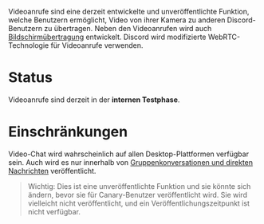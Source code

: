 <!-- TITLE:Videoanrufe -->

Videoanrufe sind eine derzeit entwickelte und unveröffentlichte Funktion, welche Benutzern ermöglicht, Video von ihrer Kamera zu anderen Discord-Benutzern zu übertragen. Neben den Videoanrufen wird auch [Bildschirmübertragung](/de/Bildschirmubertragung) entwickelt. Discord wird modifizierte WebRTC-Technologie für Videoanrufe verwenden.

# Status
Videoanrufe sind derzeit in der **internen Testphase**.

# Einschränkungen
Video-Chat wird wahrscheinlich auf allen Desktop-Plattformen verfügbar sein. Auch wird es nur innerhalb von [Gruppenkonversationen und direkten Nachrichten](/de/Direktnachrichten) veröffentlicht.

> Wichtig: Dies ist eine unveröffentlichte Funktion und sie könnte sich ändern, bevor sie für Canary-Benutzer veröffentlicht wird. Sie wird vielleicht nicht veröffentlicht, und ein Veröffentlichungszeitpunkt ist nicht verfügbar.